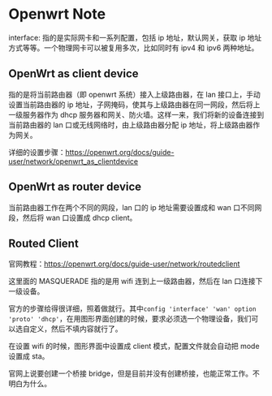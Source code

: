 # Openwrt Note

interface: 指的是实际网卡和一系列配置，包括 ip 地址，默认网关，获取 ip 地址方式等等。一个物理网卡可以被复用多次，比如同时有 ipv4 和 ipv6 两种地址。

## OpenWrt as client device

指的是将当前路由器（即 openwrt 系统）接入上级路由器，在 lan 接口上，手动设置当前路由器的 ip 地址，子网掩码，使其与上级路由器在同一网段，然后将上一级服务器作为 dhcp 服务器和网关、防火墙。这样一来，我们将新的设备连接到当前路由器的 lan 口或无线网络时，由上级路由器分配 ip 地址，将上级路由器作为网关。

详细的设置步骤：<https://openwrt.org/docs/guide-user/network/openwrt_as_clientdevice>

## OpenWrt as router device

当前路由器工作在两个不同的网段，lan 口的 ip 地址需要设置成和 wan 口不同网段，然后将 wan 口设置成 dhcp client。

## Routed Client

官网教程：<https://openwrt.org/docs/guide-user/network/routedclient>

这里面的 MASQUERADE 指的是用 wifi 连到上一级路由器，然后在 lan 口连接下一级设备。

官方的步骤给得很详细，照着做就行。其中`config 'interface' 'wan' option 'proto' 'dhcp'`，在用图形界面创建的时候，要求必须选一个物理设备，我们可以选自定义，然后不填内容就行了。

在设置 wifi 的时候，图形界面中设置成 client 模式，配置文件就会自动把 mode 设置成 sta。

官网上说要创建一个桥接 bridge，但是目前并没有创建桥接，也能正常工作。不明白为什么。